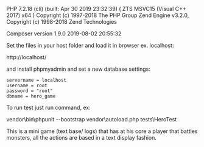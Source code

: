 PHP 7.2.18 (cli) (built: Apr 30 2019 23:32:39) ( ZTS MSVC15 (Visual C++ 2017) x64 )
Copyright (c) 1997-2018 The PHP Group
Zend Engine v3.2.0, Copyright (c) 1998-2018 Zend Technologies

Composer version 1.9.0 2019-08-02 20:55:32

Set the files in your host folder and load it in browser ex. localhost:

http://localhost/

and install phpmyadmin and set a new database settings:

    servername = localhost
    username = root
    password = "root"
    dbname = hero_game

To run test just run command, ex:

vendor\bin\phpunit --bootstrap vendor\autoload.php tests\HeroTest

This is a mini game (text base/ logs) that has at his core a player that battles monsters, all the actions are based in a text display fashion.
~~~~~